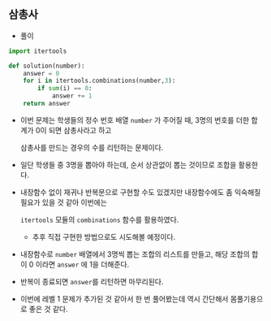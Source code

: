 ## 삼총사    

- 풀이   

```python    
import itertools

def solution(number):
    answer = 0
    for i in itertools.combinations(number,3):
        if sum(i) == 0:
            answer += 1
    return answer
```    

- 이번 문제는 학생들의 정수 번호 배열 `number` 가 주어질 때, 3명의 번호를 더한 합계가 0이 되면 삼총사라고 하고    
  
  삼총사를 만드는 경우의 수를 리턴하는 문제이다.    
  
- 일단 학생들 중 3명을 뽑아야 하는데, 순서 상관없이 뽑는 것이므로 조합을 활용한다.    

- 내장함수 없이 재귀나 반복문으로 구현할 수도 있겠지만 내장함수에도 좀 익숙해질 필요가 있을 것 같아 이번에는    
  
  `itertools` 모듈의 `combinations` 함수를 활용하였다.    
  
  - 추후 직접 구현한 방법으로도 시도해볼 예정이다.   

- 내장함수로 `number` 배열에서 3명씩 뽑는 조합의 리스트를 만들고, 해당 조합의 합이 0 이라면 `answer` 에 1을 더해준다.     

- 반복이 종료되면 `answer`를 리턴하면 마무리된다.    

- 이번에 레벨 1 문제가 추가된 것 같아서 한 번 풀어봤는데 역시 간단해서 몸풀기용으로 좋은 것 같다.    

